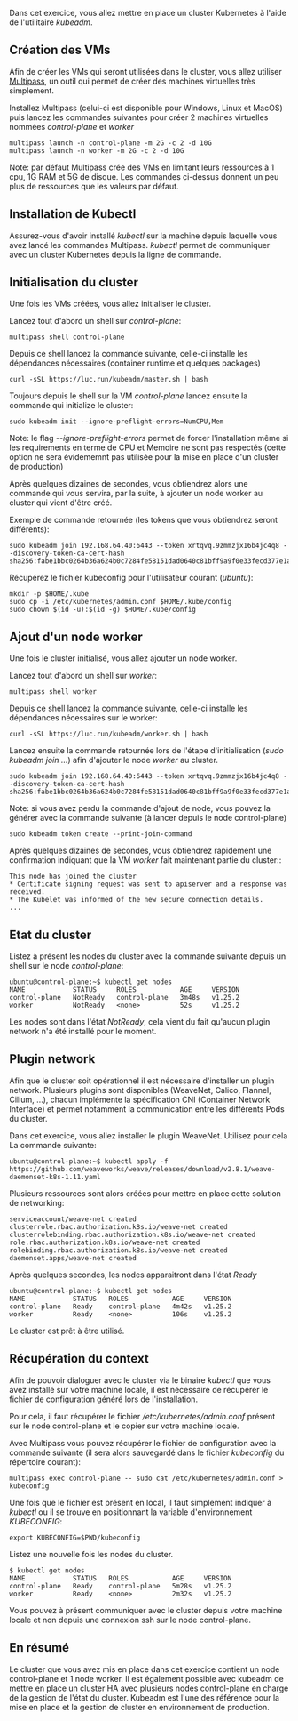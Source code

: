 Dans cet exercice, vous allez mettre en place un cluster Kubernetes à l'aide de l'utilitaire *kubeadm*.

## Création des VMs

Afin de créer les VMs qui seront utilisées dans le cluster, vous allez utiliser [Multipass](https://multipass.run), un outil qui permet de créer des machines virtuelles très simplement.

Installez Multipass (celui-ci est disponible pour Windows, Linux et MacOS) puis lancez les commandes suivantes pour créer 2 machines virtuelles nommées *control-plane* et *worker*

```
multipass launch -n control-plane -m 2G -c 2 -d 10G
multipass launch -n worker -m 2G -c 2 -d 10G
```

Note: par défaut Multipass crée des VMs en limitant leurs ressources à 1 cpu, 1G RAM et 5G de disque. Les commandes ci-dessus donnent un peu plus de ressources que les valeurs par défaut.

## Installation de Kubectl

Assurez-vous d'avoir installé *kubectl* sur la machine depuis laquelle vous avez lancé les commandes Multipass. *kubectl*  permet de communiquer avec un cluster Kubernetes depuis la ligne de commande.

## Initialisation du cluster

Une fois les VMs créées, vous allez initialiser le cluster.

Lancez tout d'abord un shell sur *control-plane*:

```
multipass shell control-plane
```

Depuis ce shell lancez la commande suivante, celle-ci installe les dépendances nécessaires (container runtime et quelques packages)

```
curl -sSL https://luc.run/kubeadm/master.sh | bash
```

Toujours depuis le shell sur la VM *control-plane* lancez ensuite la commande qui initialize le cluster:

```
sudo kubeadm init --ignore-preflight-errors=NumCPU,Mem
```

Note: le flag *--ignore-preflight-errors* permet de forcer l'installation même si les requirements en terme de CPU et Memoire ne sont pas respectés (cette option ne sera évidememnt pas utilisée pour la mise en place d'un cluster de production)

Après quelques dizaines de secondes, vous obtiendrez alors une commande qui vous servira, par la suite, à ajouter un node worker au cluster qui vient d'être créé.

Exemple de commande retournée (les tokens que vous obtiendrez seront différents):

```
sudo kubeadm join 192.168.64.40:6443 --token xrtqvq.9zmmzjx16b4jc4q8 --discovery-token-ca-cert-hash sha256:fabe1bbc0264b36a624b0c7284fe58151dad0640c81bff9a9f0e33fecd377e1a
```

Récupérez le fichier kubeconfig pour l'utilisateur courant (*ubuntu*):

```
mkdir -p $HOME/.kube
sudo cp -i /etc/kubernetes/admin.conf $HOME/.kube/config
sudo chown $(id -u):$(id -g) $HOME/.kube/config
```

## Ajout d'un node worker

Une fois le cluster initialisé, vous allez ajouter un node worker.

Lancez tout d'abord un shell sur *worker*:

```
multipass shell worker
```

Depuis ce shell lancez la commande suivante, celle-ci installe les dépendances nécessaires sur le worker:

```
curl -sSL https://luc.run/kubeadm/worker.sh | bash
```

Lancez ensuite la commande retournée lors de l'étape d'initialisation (*sudo kubeadm join ...*) afin d'ajouter le node *worker* au cluster.

```
sudo kubeadm join 192.168.64.40:6443 --token xrtqvq.9zmmzjx16b4jc4q8 --discovery-token-ca-cert-hash sha256:fabe1bbc0264b36a624b0c7284fe58151dad0640c81bff9a9f0e33fecd377e1a
```

Note: si vous avez perdu la commande d'ajout de node, vous pouvez la générer avec la commande suivante (à lancer depuis le node control-plane)

```
sudo kubeadm token create --print-join-command
```

Après quelques dizaines de secondes, vous obtiendrez rapidement une confirmation indiquant que la VM *worker* fait maintenant partie du cluster::


```
This node has joined the cluster
* Certificate signing request was sent to apiserver and a response was received.
* The Kubelet was informed of the new secure connection details.
...
```

## Etat du cluster

Listez à présent les nodes du cluster avec la commande suivante depuis un shell sur le node *control-plane*:

```
ubuntu@control-plane:~$ kubectl get nodes
NAME            STATUS     ROLES           AGE     VERSION
control-plane   NotReady   control-plane   3m48s   v1.25.2
worker          NotReady   <none>          52s     v1.25.2
```

Les nodes sont dans l'état *NotReady*, cela vient du fait qu'aucun plugin network n'a été installé pour le moment.

## Plugin network

Afin que le cluster soit opérationnel il est nécessaire d'installer un plugin network. Plusieurs plugins sont disponibles (WeaveNet, Calico, Flannel, Cilium, …), chacun implémente la spécification CNI (Container Network Interface) et permet notamment la communication entre les différents Pods du cluster.

Dans cet exercice, vous allez installer le plugin WeaveNet. Utilisez pour cela La commande suivante:

```
ubuntu@control-plane:~$ kubectl apply -f https://github.com/weaveworks/weave/releases/download/v2.8.1/weave-daemonset-k8s-1.11.yaml
```

Plusieurs ressources sont alors créées pour mettre en place cette solution de networking:

```
serviceaccount/weave-net created
clusterrole.rbac.authorization.k8s.io/weave-net created
clusterrolebinding.rbac.authorization.k8s.io/weave-net created
role.rbac.authorization.k8s.io/weave-net created
rolebinding.rbac.authorization.k8s.io/weave-net created
daemonset.apps/weave-net created
```

Après quelques secondes, les nodes apparaitront dans l'état *Ready*

```
ubuntu@control-plane:~$ kubectl get nodes
NAME            STATUS   ROLES           AGE     VERSION
control-plane   Ready    control-plane   4m42s   v1.25.2
worker          Ready    <none>          106s    v1.25.2
```

Le cluster est prêt à être utilisé.

## Récupération du context

Afin de pouvoir dialoguer avec le cluster via le binaire *kubectl* que vous avez installé sur votre machine locale, il est nécessaire de récupérer le fichier de configuration généré lors de l'installation.

Pour cela, il faut récupérer le fichier */etc/kubernetes/admin.conf* présent sur le node control-plane et le copier sur votre machine locale.

Avec Multipass vous pouvez récupérer le fichier de configuration avec la commande suivante (il sera alors sauvegardé dans le fichier *kubeconfig* du répertoire courant):

```
multipass exec control-plane -- sudo cat /etc/kubernetes/admin.conf > kubeconfig
```

Une fois que le fichier est présent en local, il faut simplement indiquer à *kubectl* ou il se trouve en positionnant la variable d'environnement *KUBECONFIG*:

```
export KUBECONFIG=$PWD/kubeconfig
```

Listez une nouvelle fois les nodes du cluster.

```
$ kubectl get nodes
NAME            STATUS   ROLES           AGE     VERSION
control-plane   Ready    control-plane   5m28s   v1.25.2
worker          Ready    <none>          2m32s   v1.25.2
```

Vous pouvez à présent communiquer avec le cluster depuis votre machine locale et non depuis une connexion ssh sur le node control-plane.

## En résumé

Le cluster que vous avez mis en place dans cet exercice contient un node control-plane et 1 node worker. Il est également possible avec kubeadm de mettre en place un cluster HA avec plusieurs nodes control-plane en charge de la gestion de l'état du cluster. Kubeadm est l'une des référence pour la mise en place et la gestion de cluster en environnement de production.
